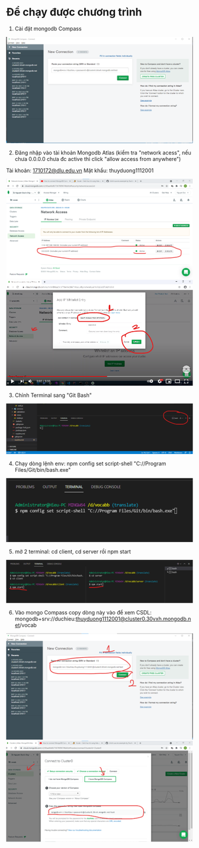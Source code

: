 # Để chạy được chương trình

1. Cài đặt mongodb Compass

![2](./readme/2.png)

2. Đăng nhập vào tài khoản Mongodb Atlas (kiểm tra "network acess", nếu chưa 0.0.0.0 chưa đc active thì click "allow access from anywhere")

Tài khoản: 1710172@dlu.edu.vn
Mật khẩu: thuyduong1112001

![3](./readme/3.png)
![4](./readme/4.png)

3. Chỉnh Terminal sang "Git Bash" 

![5](./readme/5.png)

4. Chạy dòng lệnh env: 
npm config set script-shell "C://Program Files/Git/bin/bash.exe"

![6](./readme/6.png)

5. mở 2 terminal: cd client, cd server rồi npm start

![7](./readme/7.png)

6. Vào mongo Compass copy dòng này vào để xem CSDL:
mongodb+srv://duchieu:thuyduong1112001@cluster0.30vxh.mongodb.net/vocab

![8](./readme/8.png)
![9](./readme/9.png)


